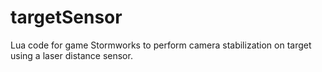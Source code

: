 # targetSensor
Lua code for game Stormworks to perform camera stabilization on target using a laser distance sensor.
